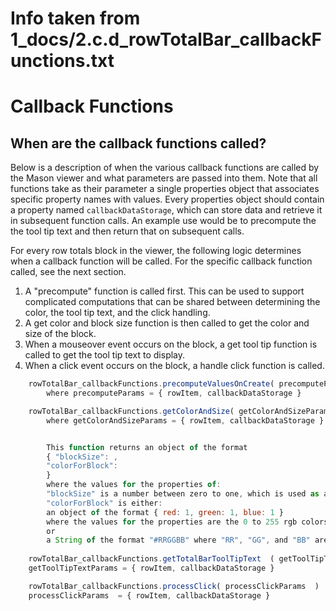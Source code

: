 
# Info taken from 1_docs/2.c.d_rowTotalBar_callbackFunctions.txt

# Callback Functions

## When are the callback functions called?
Below is a description of when the various callback functions are called by the Mason viewer and what parameters are passed into them. Note that all functions take as their parameter a single properties object that associates specific property names with values. Every properties object should contain a property named `callbackDataStorage`, which can store data and retrieve it in subsequent function calls. An example use would be to precompute the the tool tip text and then return that on subsequent calls.

For every row totals block in the viewer, the following logic determines when a callback function will be called. For the specific callback function called, see the next section.

1. A "precompute" function is called first.  This can be used to support complicated computations that can be shared between determining the color, the tool tip text, and the click handling.
2. A get color and block size function is then called to get the color and size of the block.
3. When a mouseover event occurs on the block, a get tool tip function is called to get the tool tip text to display.
4. When a click event occurs on the block, a handle click function is called.

```javascript
	rowTotalBar_callbackFunctions.precomputeValuesOnCreate( precomputeParams )
		where precomputeParams = { rowItem, callbackDataStorage }

	rowTotalBar_callbackFunctions.getColorAndSize( getColorAndSizeParams )
		where getColorAndSizeParams = { rowItem, callbackDataStorage }


		This function returns an object of the format
		{ "blockSize": ,
		"colorForBlock":
		}
		where the values for the properties of:
		"blockSize" is a number between zero to one, which is used as a scaling of the width of the block
		"colorForBlock" is either:
		an object of the format { red: 1, green: 1, blue: 1 }
		where the values for the properties are the 0 to 255 rgb colors for this block
		or
		a String of the format "#RRGGBB" where "RR", "GG", and "BB" are hex colors "00" to "FF"
	
	rowTotalBar_callbackFunctions.getTotalBarToolTipText  ( getToolTipTextParams )
	getToolTipTextParams = { rowItem, callbackDataStorage }

	rowTotalBar_callbackFunctions.processClick( processClickParams  )
	processClickParams  = { rowItem, callbackDataStorage }
```
